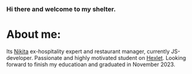 ### Hi there and welcome to my shelter.
# About me: 
Its [Nikita](https://ru.hexlet.io/u/nesquick0_17) ex-hospitality expert and restaurant manager, currently JS-developer. Passionate and highly motivated student on [Hexlet](https://ru.hexlet.io/pages/about). Looking forward to finish my educatioan and graduated in November 2023.

<!--
**nesquick017/nesquick017** is a ✨ _special_ ✨ repository because its `README.md` (this file) appears on your GitHub profile.

Here are some ideas to get you started:

- 🔭 I’m currently working on ...
- 🌱 I’m currently learning ...
- 👯 I’m looking to collaborate on ...
- 🤔 I’m looking for help with ...
- 💬 Ask me about ...
- 📫 How to reach me: ...
- 😄 Pronouns: 
- ⚡ Fun fact: ...
-->
